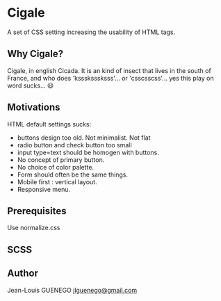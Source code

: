 # Cigale

A set of CSS setting increasing the usability of HTML tags.

## Why Cigale?

Cigale, in english Cicada. It is an kind of insect that lives in the south of France, and who does 'ksssksssksss'... or 'csscsscss'... yes this play on word sucks... :smiley:

## Motivations

HTML default settings sucks:
- buttons design too old. Not minimalist. Not flat
- radio button and check button too small
- input type=text should be homogen with buttons.
- No concept of primary button.
- No choice of color palette.
- Form should often be the same things.
- Mobile first : vertical layout.
- Responsive menu.

## Prerequisites

Use normalize.css

## SCSS


  

## Author

Jean-Louis GUENEGO <jlguenego@gmail.com>